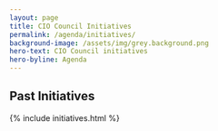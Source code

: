 ```yaml
---
layout: page
title: CIO Council Initiatives
permalink: /agenda/initiatives/
background-image: /assets/img/grey.background.png
hero-text: CIO Council initiatives
hero-byline: Agenda
---
```


## Past Initiatives
<section class="usa-section">
{% include initiatives.html %}
</section>
